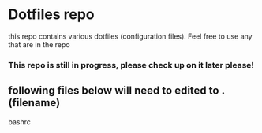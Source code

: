 # Dotfiles repo
this repo contains various dotfiles (configuration files). 
Feel free to use any that are in the repo

### This repo is still in progress, please check up on it later please!

## following files below will need to edited to .(filename)
bashrc
